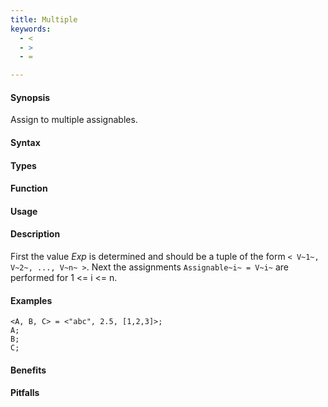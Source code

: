 ```yaml
---
title: Multiple
keywords:
  - <
  - >
  - =

---
```


#### Synopsis

Assign to multiple assignables.

#### Syntax

#### Types

#### Function
       
#### Usage

#### Description

First the value _Exp_ is determined and should be a tuple of the form `< V~1~, V~2~, ..., V~n~ >`.
Next the assignments `Assignable~i~ = V~i~` are performed for 1 \<= i \<= n.

#### Examples

```rascal-shell
<A, B, C> = <"abc", 2.5, [1,2,3]>;
A;
B;
C;
```

#### Benefits

#### Pitfalls

